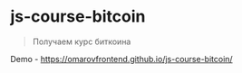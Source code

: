 # js-course-bitcoin

> Получаем курс биткоина

Demo - https://omarovfrontend.github.io/js-course-bitcoin/
